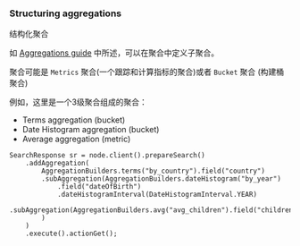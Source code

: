 
### Structuring aggregations

结构化聚合

如 [ Aggregations guide](https://www.elastic.co/guide/en/elasticsearch/reference/5.6/search-aggregations.html) 中所述，可以在聚合中定义子聚合。

聚合可能是 `Metrics` 聚合(一个跟踪和计算指标的聚合)或者 `Bucket` 聚合 (构建桶聚合)


例如，这里是一个3级聚合组成的聚合：

- Terms aggregation (bucket)
- Date Histogram aggregation (bucket)
- Average aggregation (metric)


```
SearchResponse sr = node.client().prepareSearch()
    .addAggregation(
        AggregationBuilders.terms("by_country").field("country")
        .subAggregation(AggregationBuilders.dateHistogram("by_year")
            .field("dateOfBirth")
            .dateHistogramInterval(DateHistogramInterval.YEAR)
            .subAggregation(AggregationBuilders.avg("avg_children").field("children"))
        )
    )
    .execute().actionGet();
```
